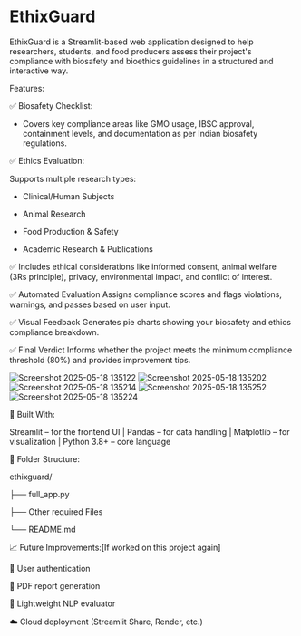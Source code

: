 # EthixGuard


EthixGuard is a Streamlit-based web application designed to help researchers, students, and food producers assess their project's compliance with biosafety and bioethics guidelines in a structured and interactive way.


 Features:
 

 
✅ Biosafety Checklist:

- Covers key compliance areas like GMO usage, IBSC approval, containment levels, and documentation as per Indian biosafety regulations.

✅ Ethics Evaluation:

Supports multiple research types:

- Clinical/Human Subjects

- Animal Research

- Food Production & Safety

- Academic Research & Publications

✅ Includes ethical considerations like informed consent, animal welfare (3Rs principle), privacy, environmental impact, and conflict of interest.

✅ Automated Evaluation
Assigns compliance scores and flags violations, warnings, and passes based on user input.

✅ Visual Feedback
Generates pie charts showing your biosafety and ethics compliance breakdown.

✅ Final Verdict
Informs whether the project meets the minimum compliance threshold (80%) and provides improvement tips.

![Screenshot 2025-05-18 135122](https://github.com/user-attachments/assets/91402d02-8557-4fdd-b579-9b0f0fee3811)
![Screenshot 2025-05-18 135202](https://github.com/user-attachments/assets/3742ab63-e2e7-4caa-8a58-54ef423fdfe1)
![Screenshot 2025-05-18 135214](https://github.com/user-attachments/assets/c0bdf0f7-6008-44d3-9c55-c2515ac4da8e)
![Screenshot 2025-05-18 135252](https://github.com/user-attachments/assets/b350c9b3-159d-4096-a64f-3011e08a867d)
![Screenshot 2025-05-18 135224](https://github.com/user-attachments/assets/acbac9af-236b-46d4-8a7c-8a118a3090f7)


🧰 Built With:

Streamlit – for the frontend UI
| Pandas – for data handling
| Matplotlib – for visualization
| Python 3.8+ – core language




📂 Folder Structure:

ethixguard/

├── full_app.py

├── Other required Files

└── README.md               




📈 Future Improvements:[If worked on this project again]

🔐 User authentication

📝 PDF report generation

🧠 Lightweight NLP evaluator

☁️ Cloud deployment (Streamlit Share, Render, etc.)
